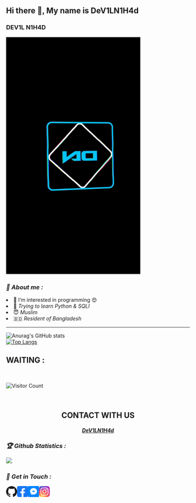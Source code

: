 ## Hi there 👋, My name is DeV1LN1H4d
### DEV1L N1H4D
![DEVIL NIHAD.](https://raw.githubusercontent.com/DeV1LN1H4d/DeV1LN1H4d/main/Dn/Dnlogo.gif)
<h3><b><i>🤠 About me :</i></b></h3>
<li> 👀 I’m interested in programming 😍</i></li>
<li> 🐍 <i>Trying to learn Python & SQLI</i></li>
<li> 😇 <i>Muslim</i></li>
<li> 🇧🇩 <i>Resident of Bangladesh</i></li>



******************************************

![Anurag's GitHub stats](https://github-readme-stats.vercel.app/api?username=DeV1LN1H4d&show_icons=true&theme=radical)
<br>
[![Top Langs](https://github-readme-stats.vercel.app/api/top-langs/?username=DeV1LN1H4d&layout=compact)](https://github.com/DeV1LN1H4d)
<br>
## WAITING :

<br>

![Visitor Count](https://profile-counter.glitch.me/DeV1LN1H4d/count.svg)


<br>
<div align="center">
<h2>CONTACT WITH US</h2>

<h4><i><b><a href ="https://www.facebook.com/Devilnihad/">DeV1LN1H4d</a></b></i></h4>
</div>

<h3><b><i>🏆 Github Statistics :</i></b></h3>
<a href="https://github.com/DeV1LN1H4d"><img width=550 src="https://github-profile-trophy.vercel.app/?username=DeV1LN1H4d&theme=dracula&no-frame=true&title=Followers,Stars,Commit,Repository,Issues"/></a>

<h3><b><i>📡 Get in Touch :</i></b></h3>
<a href="https://github.com/Dev1LN1h4d"><img align="left" title="Github" alt="Github" width="30px" src="Dn/github.png" /></a>
<a href="https://fb.com/devilnihad"><img align="left" title="Facebook" alt="Facebook" width="30px" src="Dn/facebook.png" /></a>
<a href="https://m.me/devilnihad"><img align="left" title="Messenger" alt="Messenger" width="30px" src="Dn/messenger.png" /></a>
<a href="https://www.instagram.com/"><img align="left" title="Instagram" alt="Instagram" width="30px" src="Dn/instagram.png" /></a>
